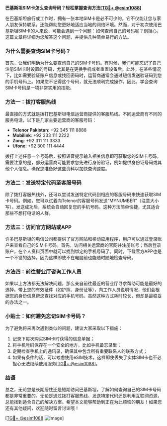 **巴基斯坦SIM卡怎么查询号码？轻松掌握查询方法[[TG💪+ @esim1088](https://t.me/s/esim1088)]**

在巴基斯坦旅行或工作时，拥有一张本地SIM卡是必不可少的。它不仅能让您与家人朋友保持联系，还能帮助您更好地适应当地的网络环境。然而，对于初次使用巴基斯坦SIM卡的人来说，可能会遇到一个问题：如何查询自己的号码呢？别担心，这篇文章将详细为您解答这个问题，并提供几种简单易行的方法。

### 为什么需要查询SIM卡号码？

首先，让我们明确为什么要查询自己的SIM卡号码。有时候，我们可能忘记了自己注册SIM卡时设置的号码，尤其是在更换手机或者重置设备后。此外，在某些情况下，比如需要验证账户信息或找回密码时，运营商通常会通过短信发送验证码到您的手机号码上。如果您不记得这个号码，就无法顺利完成操作。因此，学会查询SIM卡号码是一项非常实用的技能。

### 方法一：拨打客服热线

最直接的方式就是拨打巴基斯坦电信运营商提供的客服热线。不同运营商有不同的服务电话，以下是几家主要运营商的客服号码：

- **Telenor Pakistan**: +92 345 111 8888
- **Mobilink**: +92 333 111 2222
- **Zong**: +92 311 111 3333
- **Ufone**: +92 300 111 4444

拨打上述任意一个号码后，按照语音提示输入相关信息即可获取您的SIM卡号码。需要注意的是，部分运营商可能要求您先进行身份验证，例如提供身份证号码或其他个人信息。确保您准备好这些资料以加快查询速度。

### 方法二：发送特定代码至客服号码

除了拨打客服热线外，还可以尝试发送特定代码到相应的客服号码来快速获取SIM卡号码。例如，您可以试着向Telenor的客服号码发送“MYNUMBER”（注意大小写）。发送成功后，系统会自动回复您的手机号码。这种方法简单快捷，尤其适合那些不想打电话的人群。

### 方法三：访问官方网站或APP

许多巴基斯坦的电信公司都提供了官方网站和移动应用程序，用户可以通过登录账户来查看自己的SIM卡号码。首先，访问相关运营商的官网并注册账号；然后登录账户，在个人资料页面中就可以找到绑定的手机号码了。同时，下载官方APP也是一个不错的选择，因为这样即使不在电脑前也能随时随地检查号码。

### 方法四：前往营业厅咨询工作人员

如果以上方法都无法解决问题，那么亲自前往最近的营业厅寻求帮助可能是最好的选择。带上您的有效证件（如护照、身份证等），向工作人员说明情况，他们会根据您的身份信息帮您查找对应的手机号码。虽然这种方式耗时较长，但却是最稳妥的办法之一。

### 小贴士：如何避免忘记SIM卡号码？

为了避免将来再次遇到类似的问题，建议大家采取以下措施：
1. 记录下每次购买SIM卡时获得的信息单据；
2. 将手机号码保存在一个安全的地方，比如手机备忘录里；
3. 定期检查手机上的通讯录，确保其中包含所有重要联系人的联系方式；
4. 如果有条件的话，可以考虑使用eSIM技术，这样即使丢失了实体SIM卡也不必担心无法继续使用服务[[TG💪+ @esim1088](https://t.me/s/esim1088)]。

### 结语

总之，无论您是长期居住还是短期访问巴基斯坦，了解如何查询自己的SIM卡号码都是非常重要的。无论是通过拨打客服热线、发送特定代码还是利用互联网资源，总能找到适合自己的解决方案。希望本文能够帮助到正在为此烦恼的朋友！如果您还有其他疑问，欢迎随时留言讨论哦！

[[TG💪+ @esim1088](https://t.me/s/esim1088) ![Image](https://i.postimg.cc/4NQfJmqS/Snipaste-2025-05-13-00-14-12.png)]